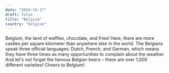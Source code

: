 ```yaml
---
date: "2024-10-17"
draft: false
title: "Belgium"
country: "belgium"
---
```


Belgium, the land of waffles, chocolate, and fries! Here, there are more castles per square kilometer than anywhere else in the world. The Belgians speak three official languages: Dutch, French, and German, which means they have three times as many opportunities to complain about the weather. And let's not forget the famous Belgian beers – there are over 1,000 different varieties! Cheers to Belgium!